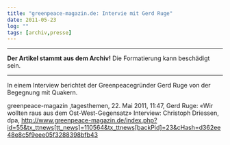 ```yaml
---
title: "greenpeace-magazin.de: Intervie mit Gerd Ruge"
date: 2011-05-23
log: ""
tags: [archiv,presse]
---
```

<hr><b>Der Artikel stammt aus dem Archiv!</b> Die Formatierung kann beschädigt sein.<hr>

In einem Interview berichtet der Greenpeacegründer Gerd Ruge von der Begegnung mit Quakern.

greenpeace-magazin ,tagesthemen, 22. Mai 2011, 11:47, Gerd Ruge: «Wir wollten raus aus dem Ost-West-Gegensatz» Interview: Christoph Driessen, dpa, <a href="http://www.greenpeace-magazin.de/index.php?id=55&tx_ttnews[tt_news]=110564&tx_ttnews[backPid]=23&cHash=d362ee48e8c5f9eee05f3288398bfb43">http://www.greenpeace-magazin.de/index.php?id=55&tx_ttnews[tt_news]=110564&tx_ttnews[backPid]=23&cHash=d362ee48e8c5f9eee05f3288398bfb43</a>
